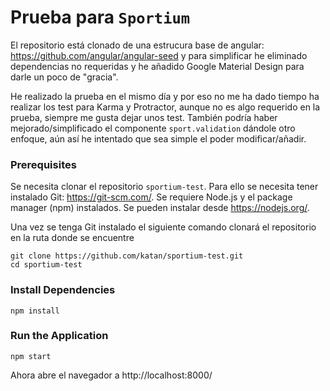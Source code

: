 # Prueba para `Sportium`

El repositorio está clonado de una estrucura base de angular: https://github.com/angular/angular-seed y para simplificar he eliminado dependencias no requeridas y he añadido Google Material Design para darle un poco de "gracia".

He realizado la prueba en el mismo día y por eso no me ha dado tiempo ha realizar los test para Karma y Protractor, aunque no es algo requerido en la prueba, siempre me gusta dejar unos test. También podría haber mejorado/simplificado el componente `sport.validation` dándole otro enfoque, aún así he intentado que sea simple el poder modificar/añadir.

### Prerequisites

Se necesita clonar el repositorio `sportium-test`. Para ello se necesita tener instalado Git: https://git-scm.com/.
Se requiere Node.js y el package manager (npm) instalados. Se pueden instalar desde https://nodejs.org/.

Una vez se tenga Git instalado el siguiente comando clonará el repositorio en la ruta donde se encuentre
```
git clone https://github.com/katan/sportium-test.git
cd sportium-test
```

### Install Dependencies

```
npm install
```

### Run the Application

```
npm start
```

Ahora abre el navegador a http://localhost:8000/
